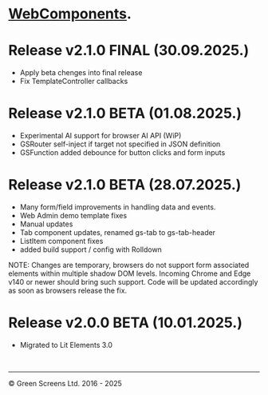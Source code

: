 # [WebComponents](https://webcomponents.greenscreens.ltd/).

# Release v2.1.0 FINAL (30.09.2025.)
 - Apply beta chenges into final release
 - Fix TemplateController callbacks

# Release v2.1.0 BETA (01.08.2025.)
 - Experimental AI support for browser AI API (WiP) 
 - GSRouter self-inject if target not specified in JSON definition
 - GSFunction added debounce for button clicks and form inputs

# Release v2.1.0 BETA (28.07.2025.)

- Many form/field improvements in handling data and events. 
- Web Admin demo template fixes
- Manual updates
- Tab component updates, renamed gs-tab to gs-tab-header
- ListItem component fixes
- added build support / config with Rolldown

NOTE: Changes are temporary, browsers do not support form associated elements within multiple shadow DOM levels.
Incoming Chrome and Edge v140 or newer should bring such support. Code will be updated accordingly as soon as browsers release the fix.

# Release v2.0.0 BETA (10.01.2025.)

- Migrated to Lit Elements 3.0

<br><hr>

&copy; Green Screens Ltd. 2016 - 2025
 